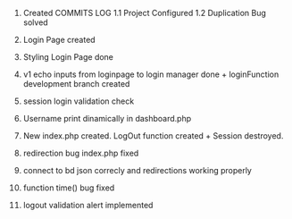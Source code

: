 1. Created COMMITS LOG
1.1 Project Configured
1.2 Duplication Bug solved

2. Login Page created
3. Styling Login Page done
4. v1 echo inputs from loginpage to login manager done + loginFunction development branch created
5. session login validation check
6. Username print dinamically in dashboard.php
7. New index.php created. LogOut function created + Session destroyed.
8. redirection bug index.php fixed
9. connect to bd json correcly and redirections working properly
10. function time() bug fixed
11. logout validation alert implemented